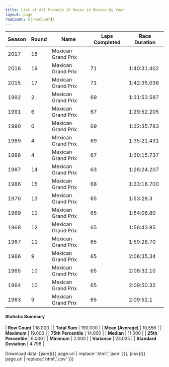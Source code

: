 ```yaml
---
title: List of All Formula 1® Races in Mexico by Year
layout: page
rowCount: {{rowCount}}
---
```


| Season | Round | Name | Laps Completed | Race Duration |
|--|--|--|--|--|
| 2017 | 18 | Mexican Grand Prix |   |   |
| 2016 | 19 | Mexican Grand Prix | 71 | 1:40:31.402 |
| 2015 | 17 | Mexican Grand Prix | 71 | 1:42:35.038 |
| 1992 | 2 | Mexican Grand Prix | 69 | 1:31:53.587 |
| 1991 | 6 | Mexican Grand Prix | 67 | 1:29:52.205 |
| 1990 | 6 | Mexican Grand Prix | 69 | 1:32:35.783 |
| 1989 | 4 | Mexican Grand Prix | 69 | 1:35:21.431 |
| 1988 | 4 | Mexican Grand Prix | 67 | 1:30:15.737 |
| 1987 | 14 | Mexican Grand Prix | 63 | 1:26:24.207 |
| 1986 | 15 | Mexican Grand Prix | 68 | 1:33:18.700 |
| 1970 | 13 | Mexican Grand Prix | 65 | 1:53:28.3 |
| 1969 | 11 | Mexican Grand Prix | 65 | 1:54:08.80 |
| 1968 | 12 | Mexican Grand Prix | 65 | 1:56:43.95 |
| 1967 | 11 | Mexican Grand Prix | 65 | 1:59:28.70 |
| 1966 | 9 | Mexican Grand Prix | 65 | 2:06:35.34 |
| 1965 | 10 | Mexican Grand Prix | 65 | 2:08:32.10 |
| 1964 | 10 | Mexican Grand Prix | 65 | 2:09:50.32 |
| 1963 | 9 | Mexican Grand Prix | 65 | 2:09:52.1 |

#### Statistic Summary

| **Row Count** | 18.000 |
| **Total Sum** | 190.000 |
| **Mean (Average)** | 10.556 |
| **Maximum** | 19.000 |
| **75th Percentile** | 14.000 |
| **Median** | 11.000 |
| **25th Percentile** | 6.000 |
| **Minimum** | 2.000 |
| **Variance** | 23.025 |
| **Standard Deviation** | 4.798 |

Download data: [json]({{ page.url | replace:'.html','.json' }}), [csv]({{ page.url | replace:'.html','.csv' }})
